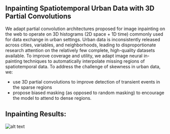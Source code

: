 ## Inpainting Spatiotemporal Urban Data with 3D Partial Convolutions

We adapt partial convolution architectures proposed for image inpainting on the web to operate on 3D histograms (2D space + 1D time) commonly used for data exchange in urban settings.  Urban data is inconsistently released across cities, variables, and neighborhoods, leading to disproportionate research attention on the relatively few complete, high-quality datasets available. To improve coverage and utility, we adapt image neural in-painting techniques to automatically interpolate missing regions of spatiotemporal data. To address the challenge of skewness in urban data, we:
- use 3D partial convolutions to improve detection of transient events in the sparse regions
- propose biased masking (as opposed to random masking) to encourage the model to attend to dense regions.


## Inpainting Results:
![alt text](https://github.com/BeanHam/urban-inpainting/blob/main/imgs/1-teaser.png)
